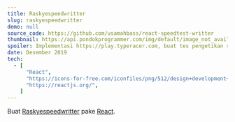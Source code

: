 ```yaml
---
title: Raskyespeedwritter
slug: raskyespeedwritter
demo: null
source_code: https://github.com/usamahbass/react-speedtest-writter
thumbnail: https://api.pondokprogrammer.com/img/default/image_not_available.jpg
spoiler: Implementasi https://play.typeracer.com, buat tes pengetikan sederhana dengan React
date: Desember 2019
tech:
  - [
      "React",
      "https://icons-for-free.com/iconfiles/png/512/design+development+facebook+framework+mobile+react+icon-1320165723839064798.png",
      "https://reactjs.org/",
    ]
---
```


Buat [Raskyespeedwritter](https://raksyeshop.netlify.app) pake [React](https://reactjs.org).